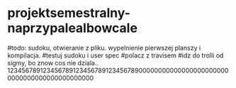 # projektsemestralny-naprzypalealbowcale
#todo: sudoku, otwieranie z pliku. wypelnienie pierwszej planszy i kompilacja.
#testuj sudoku i user spec
#polacz z travisem
#idz do trolli od sigmy, bo znow cos nie dziala..
123456789123456789123456789123456789000000000000000000000000000000000000000000000
